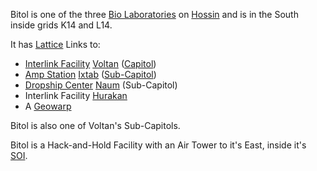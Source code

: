 Bitol is one of the three [Bio Laboratories](../locations/Bio_Laboratory.md) on
[Hossin](../locations/Hossin.md) and is in the South inside grids K14 and L14.

It has [Lattice](../terminology/Lattice.md) Links to:

- [Interlink Facility](../locations/Interlink.md) [Voltan](Voltan.md)
  ([Capitol](../locations/Capitol.md))
- [Amp Station](../locations/Amp_Station.md) [Ixtab](Ixtab.md)
  ([Sub-Capitol](../locations/Sub-Capitol.md))
- [Dropship Center](../locations/Dropship_Center.md) [Naum](Naum.md)
  (Sub-Capitol)
- Interlink Facility [Hurakan](Hurakan.md)
- A [Geowarp](../locations/Geowarp.md)

Bitol is also one of Voltan's Sub-Capitols.

Bitol is a Hack-and-Hold Facility with an Air Tower to it's East, inside it's
[SOI](../locations/Sphere_of_Influence.md).
